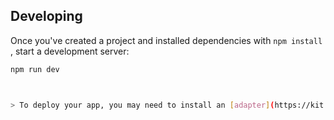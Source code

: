 

## Developing

Once you've created a project and installed dependencies with `npm install` , start a development server:

```bash
npm run dev



> To deploy your app, you may need to install an [adapter](https://kit.svelte.dev/docs/adapters) for your target environment.
